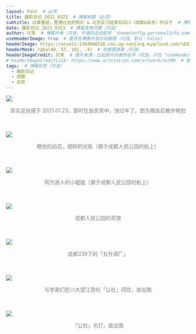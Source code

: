 ```yaml
---
layout: Post  # 必须
title: 摄影日记_2021_0323  # 博客标题（必须）
subtitle: 旧事重提，整理过去的照片 & 北京实习结束后回川（成都&自贡）的日子  # 博客副标题（可选）
date: 摄影日记_2021_0323  # 博客发表日期（可选）
author: 烂笑  # 博客作者（可选，不填的话会使用 `themeConfig.personalInfo.name`）
useHeaderImage: true  # 是否在博客中显示封面图（可选，默认：false）
headerImage: https://assets-1304086516.cos.ap-nanjing.myqcloud.com/%E6%91%84%E5%BD%B1%E6%97%A5%E8%AE%B0_2021.03/20210323_5.jpg  # 博客封面图（必须，即使上一项选了 false，因为图片也需要在首页显示）
headerMask: rgba(40, 57, 101, .4)  # 封面图遮罩（可选）
headerImageCredit: 烂笑  # 图片来源，比如图片作者的名字（可选，只在 "useHeaderImage: true" 时有效）
# headerImageCreditLink: https://www.artstation.com/artwork/nLY0K  # 图片来源的链接（可选，只在 "useHeaderImage: true" 时有效）
tags:  # 博客标签（可选）
  - 摄影日记
  - 成都
  - 自贡
---
```

<img src="https://assets-1304086516.cos.ap-nanjing.myqcloud.com/%E6%91%84%E5%BD%B1%E6%97%A5%E8%AE%B0_2021.03/20210123_1.jpg" style="max-height:75vh"/>
<p align="center" style="color:grey">其实这张摄于 2021.01.23，那时在自贡家中，快过年了。图为晚饭后散步瞎拍</p> <br/><br/>  

<img src="https://assets-1304086516.cos.ap-nanjing.myqcloud.com/%E6%91%84%E5%BD%B1%E6%97%A5%E8%AE%B0_2021.03/20210323_2.jpg" style="max-height:75vh"/>
<p align="center" style="color:grey">瞎拍的白花，细碎的光影（摄于成都人民公园的船上）</p> <br/><br/>  

<img src="https://assets-1304086516.cos.ap-nanjing.myqcloud.com/%E6%91%84%E5%BD%B1%E6%97%A5%E8%AE%B0_2021.03/20210323_3.jpg" style="max-height:75vh"/>
<p align="center" style="color:grey">同为游人的小姐姐（摄于成都人民公园的船上）</p> <br/><br/>  

<img src="https://assets-1304086516.cos.ap-nanjing.myqcloud.com/%E6%91%84%E5%BD%B1%E6%97%A5%E8%AE%B0_2021.03/20210323_4.jpg" style="max-height:75vh"/>
<p align="center" style="color:grey">成都人民公园的茶馆</p> <br/><br/>  

<img src="https://assets-1304086516.cos.ap-nanjing.myqcloud.com/%E6%91%84%E5%BD%B1%E6%97%A5%E8%AE%B0_2021.03/20210323_5.jpg" style="max-height:75vh"/>
<p align="center" style="color:grey">成都339下的「五升酒厂」</p> <br/><br/>  

<img src="https://assets-1304086516.cos.ap-nanjing.myqcloud.com/%E6%91%84%E5%BD%B1%E6%97%A5%E8%AE%B0_2021.03/DSC_0943.jpg" style="max-height:75vh"/>
<p align="center" style="color:grey">与学弟们在川大望江旁的「公社」同饮，直出图</p> <br/><br/>  

<img src="https://assets-1304086516.cos.ap-nanjing.myqcloud.com/%E6%91%84%E5%BD%B1%E6%97%A5%E8%AE%B0_2021.03/DSC_0944.jpg" style="max-height:75vh"/>
<p align="center" style="color:grey">「公社」吊灯，直出图</p> <br/><br/>  